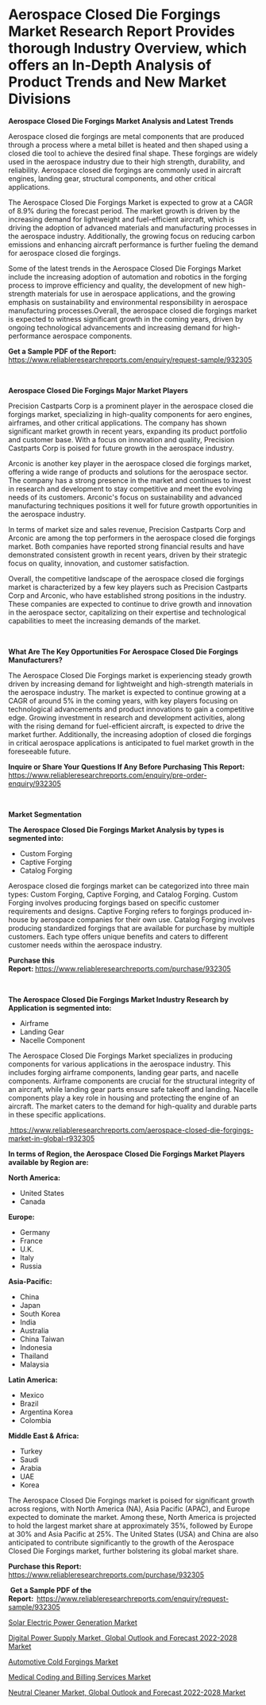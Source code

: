 <p><h1>Aerospace Closed Die Forgings Market Research Report Provides thorough Industry Overview, which offers an In-Depth Analysis of Product Trends and New Market Divisions</h1></p><p><strong>Aerospace Closed Die Forgings Market Analysis and Latest Trends</strong></p>
<p><p>Aerospace closed die forgings are metal components that are produced through a process where a metal billet is heated and then shaped using a closed die tool to achieve the desired final shape. These forgings are widely used in the aerospace industry due to their high strength, durability, and reliability. Aerospace closed die forgings are commonly used in aircraft engines, landing gear, structural components, and other critical applications.</p><p>The Aerospace Closed Die Forgings Market is expected to grow at a CAGR of 8.9% during the forecast period. The market growth is driven by the increasing demand for lightweight and fuel-efficient aircraft, which is driving the adoption of advanced materials and manufacturing processes in the aerospace industry. Additionally, the growing focus on reducing carbon emissions and enhancing aircraft performance is further fueling the demand for aerospace closed die forgings.</p><p>Some of the latest trends in the Aerospace Closed Die Forgings Market include the increasing adoption of automation and robotics in the forging process to improve efficiency and quality, the development of new high-strength materials for use in aerospace applications, and the growing emphasis on sustainability and environmental responsibility in aerospace manufacturing processes.Overall, the aerospace closed die forgings market is expected to witness significant growth in the coming years, driven by ongoing technological advancements and increasing demand for high-performance aerospace components.</p></p>
<p><strong>Get a Sample PDF of the Report:&nbsp;</strong> <a href="https://www.reliableresearchreports.com/enquiry/request-sample/932305">https://www.reliableresearchreports.com/enquiry/request-sample/932305</a></p>
<p>&nbsp;</p>
<p><strong>Aerospace Closed Die Forgings Major Market Players</strong></p>
<p><p>Precision Castparts Corp is a prominent player in the aerospace closed die forgings market, specializing in high-quality components for aero engines, airframes, and other critical applications. The company has shown significant market growth in recent years, expanding its product portfolio and customer base. With a focus on innovation and quality, Precision Castparts Corp is poised for future growth in the aerospace industry.</p><p>Arconic is another key player in the aerospace closed die forgings market, offering a wide range of products and solutions for the aerospace sector. The company has a strong presence in the market and continues to invest in research and development to stay competitive and meet the evolving needs of its customers. Arconic's focus on sustainability and advanced manufacturing techniques positions it well for future growth opportunities in the aerospace industry.</p><p>In terms of market size and sales revenue, Precision Castparts Corp and Arconic are among the top performers in the aerospace closed die forgings market. Both companies have reported strong financial results and have demonstrated consistent growth in recent years, driven by their strategic focus on quality, innovation, and customer satisfaction.</p><p>Overall, the competitive landscape of the aerospace closed die forgings market is characterized by a few key players such as Precision Castparts Corp and Arconic, who have established strong positions in the industry. These companies are expected to continue to drive growth and innovation in the aerospace sector, capitalizing on their expertise and technological capabilities to meet the increasing demands of the market.</p></p>
<p>&nbsp;</p>
<p><strong>What Are The Key Opportunities For Aerospace Closed Die Forgings Manufacturers?</strong></p>
<p><p>The Aerospace Closed Die Forgings market is experiencing steady growth driven by increasing demand for lightweight and high-strength materials in the aerospace industry. The market is expected to continue growing at a CAGR of around 5% in the coming years, with key players focusing on technological advancements and product innovations to gain a competitive edge. Growing investment in research and development activities, along with the rising demand for fuel-efficient aircraft, is expected to drive the market further. Additionally, the increasing adoption of closed die forgings in critical aerospace applications is anticipated to fuel market growth in the foreseeable future.</p></p>
<p><strong>Inquire or Share Your Questions If Any Before Purchasing This Report:</strong> <a href="https://www.reliableresearchreports.com/enquiry/pre-order-enquiry/932305">https://www.reliableresearchreports.com/enquiry/pre-order-enquiry/932305</a></p>
<p>&nbsp;</p>
<p><strong>Market Segmentation</strong></p>
<p><strong>The Aerospace Closed Die Forgings Market Analysis by types is segmented into:</strong></p>
<p><ul><li>Custom Forging</li><li>Captive Forging</li><li>Catalog Forging</li></ul></p>
<p><p>Aerospace closed die forgings market can be categorized into three main types: Custom Forging, Captive Forging, and Catalog Forging. Custom Forging involves producing forgings based on specific customer requirements and designs. Captive Forging refers to forgings produced in-house by aerospace companies for their own use. Catalog Forging involves producing standardized forgings that are available for purchase by multiple customers. Each type offers unique benefits and caters to different customer needs within the aerospace industry.</p></p>
<p><strong>Purchase this Report:&nbsp;</strong><a href="https://www.reliableresearchreports.com/purchase/932305">https://www.reliableresearchreports.com/purchase/932305</a></p>
<p>&nbsp;</p>
<p><strong>The Aerospace Closed Die Forgings Market Industry Research by Application is segmented into:</strong></p>
<p><ul><li>Airframe</li><li>Landing Gear</li><li>Nacelle Component</li></ul></p>
<p><p>The Aerospace Closed Die Forgings Market specializes in producing components for various applications in the aerospace industry. This includes forging airframe components, landing gear parts, and nacelle components. Airframe components are crucial for the structural integrity of an aircraft, while landing gear parts ensure safe takeoff and landing. Nacelle components play a key role in housing and protecting the engine of an aircraft. The market caters to the demand for high-quality and durable parts in these specific applications.</p></p>
<p><a href="https://www.reliableresearchreports.com/aerospace-closed-die-forgings-market-in-global-r932305">&nbsp;https://www.reliableresearchreports.com/aerospace-closed-die-forgings-market-in-global-r932305</a></p>
<p><strong>In terms of Region, the Aerospace Closed Die Forgings Market Players available by Region are:</strong></p>
<p>
    <p> <strong> North America: </strong>
        <ul>
            <li>United States</li>
            <li>Canada</li>
        </ul>
        </p> 
    <p> <strong> Europe: </strong>
        <ul>
            <li>Germany</li>
            <li>France</li>
            <li>U.K.</li>
            <li>Italy</li>
            <li>Russia</li>
        </ul>
        </p> 
    <p> <strong> Asia-Pacific: </strong>
        <ul>
            <li>China</li>
            <li>Japan</li>
            <li>South Korea</li>
            <li>India</li>
            <li>Australia</li>
            <li>China Taiwan</li>
            <li>Indonesia</li>
            <li>Thailand</li>
            <li>Malaysia</li>
        </ul>
        </p> 
    <p> <strong> Latin America: </strong>
        <ul>
            <li>Mexico</li>
            <li>Brazil</li>
            <li>Argentina Korea</li>
            <li>Colombia</li>
        </ul>
        </p> 
    <p> <strong> Middle East & Africa: </strong>
        <ul>
            <li>Turkey</li>
            <li>Saudi</li>
            <li>Arabia</li>
            <li>UAE</li>
            <li>Korea</li>
        </ul>
    </p>
    </p>
<p><p>The Aerospace Closed Die Forgings market is poised for significant growth across regions, with North America (NA), Asia Pacific (APAC), and Europe expected to dominate the market. Among these, North America is projected to hold the largest market share at approximately 35%, followed by Europe at 30% and Asia Pacific at 25%. The United States (USA) and China are also anticipated to contribute significantly to the growth of the Aerospace Closed Die Forgings market, further bolstering its global market share.</p></p>
<p><strong>Purchase this Report: </strong><a href="https://www.reliableresearchreports.com/purchase/932305">https://www.reliableresearchreports.com/purchase/932305</a></p>
<p>&nbsp;<strong>Get a Sample PDF of the Report:&nbsp;&nbsp;</strong><a href="https://www.reliableresearchreports.com/enquiry/request-sample/932305">https://www.reliableresearchreports.com/enquiry/request-sample/932305</a></p>
<p><strong></strong></p>
<p><p><a href="https://medium.com/@joe.tucker3457/global-solar-electric-power-generation-market-size-share-analysis-by-product-type-by-e8ebf1d9962e">Solar Electric Power Generation Market</a></p><p><a href="https://issuu.com/reportprime-2/docs/digital-power-supply-market-global-_89b2eaed1b1be4">Digital Power Supply Market, Global Outlook and Forecast 2022-2028 Market</a></p><p><a href="https://github.com/indrystar/Market-Research-Report-List-4/blob/main/automotive-cold-forgings-market.md">Automotive Cold Forgings Market</a></p><p><a href="https://medium.com/@mamunislambd984/global-medical-coding-and-billing-services-market-by-product-type-by-application-by-region-and-f14dc7cf4b6f">Medical Coding and Billing Services Market</a></p><p><a href="https://issuu.com/reportprime-2/docs/neutral-cleaner-market-global-outlo_3f1abb44540095">Neutral Cleaner Market, Global Outlook and Forecast 2022-2028 Market</a></p></p>